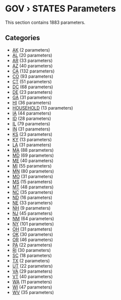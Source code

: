 # GOV › STATES Parameters

This section contains 1883 parameters.

## Categories

- [AK](ak/index.md) (2 parameters)
- [AL](al/index.md) (20 parameters)
- [AR](ar/index.md) (33 parameters)
- [AZ](az/index.md) (40 parameters)
- [CA](ca/index.md) (132 parameters)
- [CO](co/index.md) (93 parameters)
- [CT](ct/index.md) (51 parameters)
- [DC](dc/index.md) (68 parameters)
- [DE](de/index.md) (23 parameters)
- [GA](ga/index.md) (31 parameters)
- [HI](hi/index.md) (36 parameters)
- [HOUSEHOLD](household/index.md) (13 parameters)
- [IA](ia/index.md) (44 parameters)
- [ID](id/index.md) (28 parameters)
- [IL](il/index.md) (79 parameters)
- [IN](in/index.md) (31 parameters)
- [KS](ks/index.md) (23 parameters)
- [KY](ky/index.md) (13 parameters)
- [LA](la/index.md) (31 parameters)
- [MA](ma/index.md) (88 parameters)
- [MD](md/index.md) (69 parameters)
- [ME](me/index.md) (40 parameters)
- [MI](mi/index.md) (55 parameters)
- [MN](mn/index.md) (80 parameters)
- [MO](mo/index.md) (31 parameters)
- [MS](ms/index.md) (15 parameters)
- [MT](mt/index.md) (48 parameters)
- [NC](nc/index.md) (35 parameters)
- [ND](nd/index.md) (16 parameters)
- [NE](ne/index.md) (33 parameters)
- [NH](nh/index.md) (9 parameters)
- [NJ](nj/index.md) (45 parameters)
- [NM](nm/index.md) (64 parameters)
- [NY](ny/index.md) (101 parameters)
- [OH](oh/index.md) (31 parameters)
- [OK](ok/index.md) (30 parameters)
- [OR](or/index.md) (46 parameters)
- [PA](pa/index.md) (22 parameters)
- [RI](ri/index.md) (30 parameters)
- [SC](sc/index.md) (18 parameters)
- [TX](tx/index.md) (2 parameters)
- [UT](ut/index.md) (22 parameters)
- [VA](va/index.md) (29 parameters)
- [VT](vt/index.md) (40 parameters)
- [WA](wa/index.md) (11 parameters)
- [WI](wi/index.md) (47 parameters)
- [WV](wv/index.md) (35 parameters)
